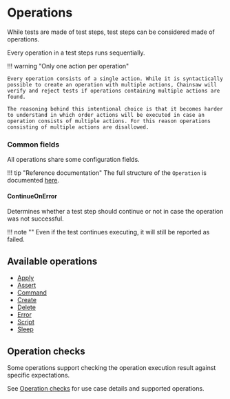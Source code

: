 # Operations

While tests are made of test steps, test steps can be considered made of operations.

Every operation in a test steps runs sequentially.

!!! warning "Only one action per operation"

    Every operation consists of a single action. While it is syntactically possible to create an operation with multiple actions, Chainsaw will verify and reject tests if operations containing multiple actions are found.

    The reasoning behind this intentional choice is that it becomes harder to understand in which order actions will be executed in case an operation consists of multiple actions. For this reason operations consisting of multiple actions are disallowed.

### Common fields

All operations share some configuration fields.

!!! tip "Reference documentation"
    The full structure of the `Operation` is documented [here](../apis/chainsaw.v1alpha1.md#chainsaw-kyverno-io-v1alpha1-Operation).

#### ContinueOnError

Determines whether a test step should continue or not in case the operation was not successful.

!!! note ""
    Even if the test continues executing, it will still be reported as failed.

## Available operations

- [Apply](./apply.md)
- [Assert](./assert.md)
- [Command](./command.md)
- [Create](./create.md)
- [Delete](./delete.md)
- [Error](./error.md)
- [Script](./script.md)
- [Sleep](./sleep.md)

## Operation checks

Some operations support checking the operation execution result against specific expectations.

See [Operation checks](./check.md) for use case details and supported operations.
